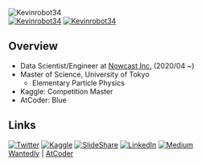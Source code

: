 ![Kevinrobot34]( https://img.shields.io/badge/Degree-Master%20of%20Science-brightgreen ) \
[![Kevinrobot34](https://img.shields.io/badge/Kaggle-Master-orange)]( https://www.kaggle.com/kevinrobot34 )
[![Kevinrobot34](https://img.shields.io/endpoint?url=https%3A%2F%2Fatcoder-badges.now.sh%2Fapi%2Fatcoder%2Fjson%2FKevinrobot34)]( https://atcoder.jp/users/Kevinrobot34 )


## Overview
* Data Scientist/Engineer at [Nowcast Inc.]( https://www.nowcast.co.jp/ ) (2020/04 ~)
* Master of Science, University of Tokyo
  - Elementary Particle Physics
* Kaggle: Competition Master
* AtCoder: Blue


## Links
[![Twitter](https://img.shields.io/badge/Twitter-0?style=flat-square&logo=twitter&color=1DA1F2&logoColor=white)]( https://twitter.com/Kevinrobot34 )
[![Kaggle](https://img.shields.io/badge/Kaggle-0?style=flat-square&logo=kaggle&color=20BEFF&logoColor=white)]( https://www.kaggle.com/kevinrobot34 )
[![SlideShare](https://img.shields.io/badge/SlideShare-0?style=flat-square&logo=slideshare&color=008ED2&logoColor=white)]( https://www2.slideshare.net/ssuserf0844f )
[![LinkedIn](https://img.shields.io/badge/LinkedIn-0?style=flat-square&logo=linkedin&color=0077B5&logoColor=white)]( https://www.linkedin.com/in/kevinrobot34 )
[![Medium](https://img.shields.io/badge/Medium-0?style=flat-square&logo=medium&color=12100E&logoColor=white)]( https://medium.com/@kevinrobot34 ) \
[Wantedly]( https://www.wantedly.com/users/36645077 )
 | [AtCoder](https://atcoder.jp/users/Kevinrobot34)
